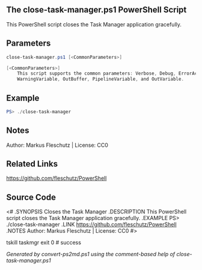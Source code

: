 ## The close-task-manager.ps1 PowerShell Script

This PowerShell script closes the Task Manager application gracefully.

## Parameters
```powershell
close-task-manager.ps1 [<CommonParameters>]

[<CommonParameters>]
    This script supports the common parameters: Verbose, Debug, ErrorAction, ErrorVariable, WarningAction, 
    WarningVariable, OutBuffer, PipelineVariable, and OutVariable.
```

## Example
```powershell
PS> ./close-task-manager

```

## Notes
Author: Markus Fleschutz | License: CC0

## Related Links
https://github.com/fleschutz/PowerShell

## Source Code
<#
.SYNOPSIS
	Closes the Task Manager
.DESCRIPTION
	This PowerShell script closes the Task Manager application gracefully.
.EXAMPLE
	PS> ./close-task-manager
.LINK
	https://github.com/fleschutz/PowerShell
.NOTES
	Author: Markus Fleschutz | License: CC0
#>

tskill taskmgr
exit 0 # success

*Generated by convert-ps2md.ps1 using the comment-based help of close-task-manager.ps1*

